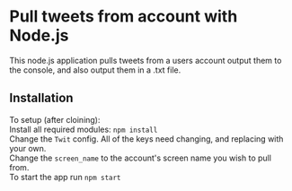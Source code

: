 # Pull tweets from account with Node.js

This node.js application pulls tweets from a users account output them
to the console, and also output them in a .txt file.

## Installation

To setup (after cloining):  
Install all required modules: `npm install`  
Change the `Twit` config. All of the keys need changing, and replacing with   your own.  
Change the `screen_name` to the account's screen name you wish to pull from.  
To start the app run `npm start`  